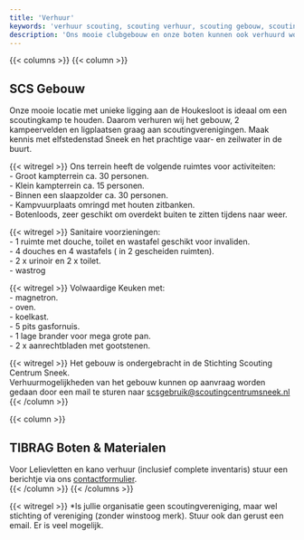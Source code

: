 ```yaml
---
title: 'Verhuur'
keywords: 'verhuur scouting, scouting verhuur, scouting gebouw, scouting clubhuis, verhuur scoutinggebouw, scoutinghuis huren, verhuur clubhuis, verhuur scoutslokalen, verhuur tibrag, verhuur scouting centrum sneek, scouting centrum sneek, scouting kamp locatie'
description: 'Ons mooie clubgebouw en onze boten kunnen ook verhuurd worden! Zie hier meer informatie.'
---
```



{{< columns >}}
{{< column >}}
## SCS Gebouw

Onze mooie locatie met unieke ligging aan de Houkesloot is ideaal om een scoutingkamp te houden. Daarom verhuren wij het gebouw, 2 kampeervelden en ligplaatsen graag aan scoutingverenigingen.
Maak kennis met elfstedenstad Sneek en het prachtige vaar- en zeilwater in de buurt.  

{{< witregel >}}
Ons terrein heeft de volgende ruimtes voor activiteiten:  
\- Groot kampterrein ca. 30 personen.  
\- Klein kampterrein ca. 15 personen.  
\- Binnen een slaapzolder ca. 30 personen.  
\- Kampvuurplaats omringd met houten zitbanken.  
\- Botenloods, zeer geschikt om overdekt buiten te zitten tijdens naar weer.  

{{< witregel >}}
Sanitaire voorzieningen:  
\- 1 ruimte met douche, toilet en wastafel geschikt voor invaliden.  
\- 4 douches en 4 wastafels ( in 2 gescheiden ruimten).  
\- 2 x urinoir en 2 x toilet.  
\- wastrog  

{{< witregel >}}
Volwaardige Keuken met:  
\- magnetron.  
\- oven.  
\- koelkast.  
\- 5 pits gasfornuis.  
\- 1 lage brander voor mega grote pan.  
\- 2 x aanrechtbladen met gootstenen.  

{{< witregel >}}
Het gebouw is ondergebracht in de Stichting Scouting Centrum Sneek.  
Verhuurmogelijkheden van het gebouw kunnen op aanvraag worden gedaan door een mail te sturen naar scsgebruik@scoutingcentrumsneek.nl  
{{< /column >}}

{{< column >}}
## TIBRAG Boten & Materialen

Voor Lelievletten en kano verhuur (inclusief complete inventaris) stuur een berichtje via ons [contactformulier](/contact/).  
{{< /column >}}
{{< /columns >}}

{{< witregel >}}
*Is jullie organisatie geen scoutingvereniging, maar wel stichting of vereniging (zonder winstoog merk). Stuur ook dan gerust een email. Er is veel mogelijk.
